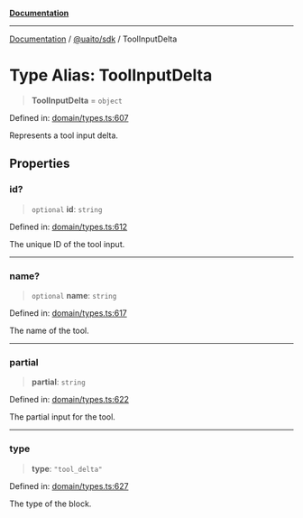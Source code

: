 [**Documentation**](../../../README.md)

***

[Documentation](../../../README.md) / [@uaito/sdk](../README.md) / ToolInputDelta

# Type Alias: ToolInputDelta

> **ToolInputDelta** = `object`

Defined in: [domain/types.ts:607](https://github.com/elribonazo/uaito/blob/2bed7d2eb6bfa6c768bdfa8c5f599b6d51e03cd7/packages/sdk/src/domain/types.ts#L607)

Represents a tool input delta.

## Properties

### id?

> `optional` **id**: `string`

Defined in: [domain/types.ts:612](https://github.com/elribonazo/uaito/blob/2bed7d2eb6bfa6c768bdfa8c5f599b6d51e03cd7/packages/sdk/src/domain/types.ts#L612)

The unique ID of the tool input.

***

### name?

> `optional` **name**: `string`

Defined in: [domain/types.ts:617](https://github.com/elribonazo/uaito/blob/2bed7d2eb6bfa6c768bdfa8c5f599b6d51e03cd7/packages/sdk/src/domain/types.ts#L617)

The name of the tool.

***

### partial

> **partial**: `string`

Defined in: [domain/types.ts:622](https://github.com/elribonazo/uaito/blob/2bed7d2eb6bfa6c768bdfa8c5f599b6d51e03cd7/packages/sdk/src/domain/types.ts#L622)

The partial input for the tool.

***

### type

> **type**: `"tool_delta"`

Defined in: [domain/types.ts:627](https://github.com/elribonazo/uaito/blob/2bed7d2eb6bfa6c768bdfa8c5f599b6d51e03cd7/packages/sdk/src/domain/types.ts#L627)

The type of the block.
